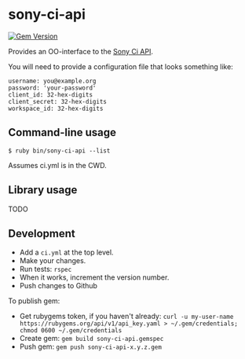 # sony-ci-api

[![Gem Version](https://badge.fury.io/rb/sony-ci-api.svg)](http://badge.fury.io/rb/sony-ci-api)

Provides an OO-interface to the [Sony Ci API](http://developers.cimediacloud.com/).

You will need to provide a configuration file that looks something like:
```
username: you@example.org
password: 'your-password'
client_id: 32-hex-digits
client_secret: 32-hex-digits
workspace_id: 32-hex-digits
``` 

## Command-line usage

```
$ ruby bin/sony-ci-api --list
```
Assumes ci.yml is in the CWD.

## Library usage

TODO

## Development

- Add a `ci.yml` at the top level.
- Make your changes.
- Run tests: `rspec`
- When it works, increment the version number.
- Push changes to Github

To publish gem:
- Get rubygems token, if you haven't already: `curl -u my-user-name https://rubygems.org/api/v1/api_key.yaml >
~/.gem/credentials; chmod 0600 ~/.gem/credentials`
- Create gem: `gem build sony-ci-api.gemspec`
- Push gem: `gem push sony-ci-api-x.y.z.gem`